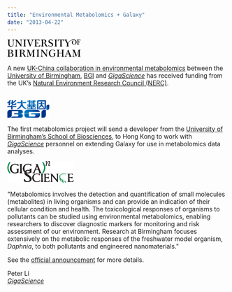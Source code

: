 ```yaml
---
title: "Environmental Metabolomics + Galaxy"
date: "2013-04-22"
---
```


<div class='right'><a href='http://www.birmingham.ac.uk/schools/biosciences/'><img src="/src/images/logos/UBirminghamLogo.gif" alt="University of Birmingham" height="40" /></a></div>

A new [UK-China collaboration in environmental metabolomics](http://www.genomics.cn/en/news/show_news?nid=99510) between the [University of Birmingham](http://www.birmingham.ac.uk/), [BGI](http://www.genomics.cn/) and *[GigaScience](http://www.gigasciencejournal.com/)* has received funding from the UK’s [Natural Environment Research Council (NERC)](http://www.nerc.ac.uk).

<div class='left'><br /><a href='http://www.genomics.cn/'><img src="/src/images/logos/BGI.png" alt="BGI" height="40" /></a></div>

The first metabolomics project will send a developer from the [University of Birmingham’s School of Biosciences](http://www.birmingham.ac.uk/schools/biosciences/), to Hong Kong to work with *[GigaScience](http://www.gigasciencejournal.com/)* personnel on extending Galaxy for use in metabolomics data analyses.

<div class='right'><a href='http://www.gigasciencejournal.com/'><img src="/src/images/logos/GigaScienceLogo250.png" alt="GigaScience Journal" height="50" /></a></div>

"Metabolomics involves the detection and quantification of small molecules (metabolites) in living organisms and can provide an indication of their cellular condition and health. The toxicological responses of organisms to pollutants can be studied using environmental metabolomics, enabling researchers to discover diagnostic markers for monitoring and risk assessment of our environment. Research at Birmingham focuses extensively on the metabolic responses of the freshwater model organism, *Daphnia*, to both pollutants and engineered nanomaterials."

See the [official announcement](http://www.genomics.cn/en/news/show_news?nid=99510) for more details.

Peter Li<br />
*[GigaScience](http://www.gigasciencejournal.com/)*
